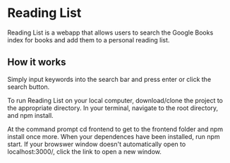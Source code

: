 Reading List
======
Reading List is a webapp that allows users to search the Google Books index for books and add them to a personal reading list. 

How it works 
------
Simply input keywords into the search bar and press enter or click the search button.


To run Reading List on your local computer, download/clone the project to the appropriate directory. In your terminal, navigate to the root directory, and npm install.

At the command prompt cd frontend to get to the frontend folder and npm install once more. When your dependences have been installed, run npm start. If your browswer window doesn't automatically open to localhost:3000/, click the link to open a new window.

